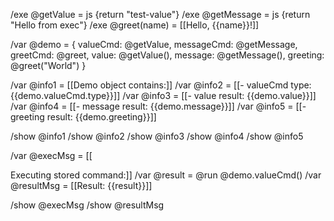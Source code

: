 /exe @getValue = js {return "test-value"}
/exe @getMessage = js {return "Hello from exec"}
/exe @greet(name) = [[Hello, {{name}}!]]

/var @demo = {
  valueCmd: @getValue,
  messageCmd: @getMessage,
  greetCmd: @greet,
  value: @getValue(),
  message: @getMessage(),
  greeting: @greet("World")
}

/var @info1 = [[Demo object contains:]]
/var @info2 = [[- valueCmd type: {{demo.valueCmd.type}}]]
/var @info3 = [[- value result: {{demo.value}}]]
/var @info4 = [[- message result: {{demo.message}}]]
/var @info5 = [[- greeting result: {{demo.greeting}}]]

/show @info1
/show @info2
/show @info3
/show @info4
/show @info5

/var @execMsg = [[

Executing stored command:]]
/var @result = @run @demo.valueCmd()
/var @resultMsg = [[Result: {{result}}]]

/show @execMsg
/show @resultMsg